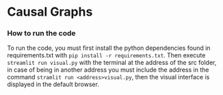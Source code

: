 # Causal Graphs

### How to run the code
To run the code, you must first install the python dependencies found in requirements.txt with `pip install -r requirements.txt`. Then execute `streamlit run visual.py` with the terminal at the address of the src folder, in case of being in another address you must include the address in the command `stramlit run <address>visual.py`, then the visual interface is displayed in the default browser.



<!-- ### Website

 You can access the project website at [Link](https://causal-graphs.streamlit.app).
In case of living in a blocked country, it is necessary to use a VPN :disappointed_relieved: -->
